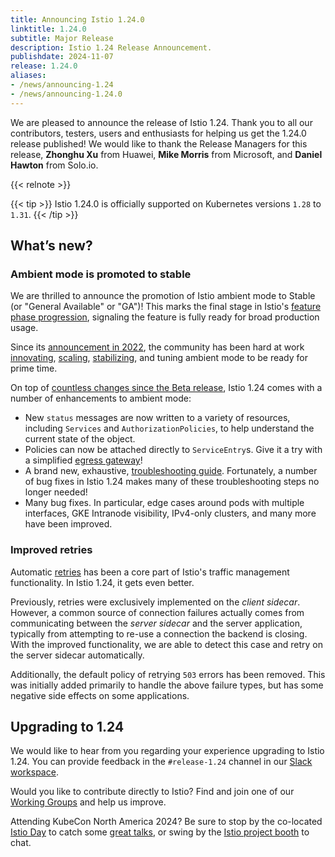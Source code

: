```yaml
---
title: Announcing Istio 1.24.0
linktitle: 1.24.0
subtitle: Major Release
description: Istio 1.24 Release Announcement.
publishdate: 2024-11-07
release: 1.24.0
aliases:
- /news/announcing-1.24
- /news/announcing-1.24.0
---
```


We are pleased to announce the release of Istio 1.24. Thank you to all our contributors, testers, users and enthusiasts for helping us get the 1.24.0 release published!
We would like to thank the Release Managers for this release, **Zhonghu Xu** from Huawei, **Mike Morris** from Microsoft, and **Daniel Hawton** from Solo.io.

{{< relnote >}}

{{< tip >}}
Istio 1.24.0 is officially supported on Kubernetes versions `1.28` to `1.31`.
{{< /tip >}}

## What’s new?

### Ambient mode is promoted to stable

We are thrilled to announce the promotion of Istio ambient mode to Stable (or "General Available" or "GA")!
This marks the final stage in Istio's [feature phase progression](/docs/releases/feature-stages/), signaling the feature is fully ready for broad production usage.

Since its [announcement in 2022](/blog/2022/introducing-ambient-mesh/), the community has been hard at work [innovating](/blog/2024/inpod-traffic-redirection-ambient/),
[scaling](/blog/2024/ambient-vs-cilium/), [stabilizing](/blog/2024/ambient-reaches-beta/), and tuning ambient mode to be ready for prime time.

On top of [countless changes since the Beta release](/news/releases/1.23.x/announcing-1.23/#ambient-ambient-ambient), Istio 1.24 comes with a number of enhancements to ambient mode:

* New `status` messages are now written to a variety of resources, including `Services` and `AuthorizationPolicies`, to help understand the current state of the object.
* Policies can now be attached directly to `ServiceEntry`s. Give it a try with a simplified [egress gateway](https://www.solo.io/blog/egress-gateways-made-easy/)!
* A brand new, exhaustive, [troubleshooting guide](https://github.com/istio/istio/wiki/Troubleshooting-Istio-Ambient). Fortunately, a number of bug fixes in Istio 1.24 makes many of these troubleshooting steps no longer needed!
* Many bug fixes. In particular, edge cases around pods with multiple interfaces, GKE Intranode visibility, IPv4-only clusters, and many more have been improved.

### Improved retries

Automatic [retries](/docs/concepts/traffic-management/#retries) has been a core part of Istio's traffic management functionality.
In Istio 1.24, it gets even better.

Previously, retries were exclusively implemented on the *client sidecar*.
However, a common source of connection failures actually comes from communicating between the *server sidecar* and the server application,
typically from attempting to re-use a connection the backend is closing.
With the improved functionality, we are able to detect this case and retry on the server sidecar automatically.

Additionally, the default policy of retrying `503` errors has been removed.
This was initially added primarily to handle the above failure types, but has some negative side effects on some applications.

## Upgrading to 1.24

We would like to hear from you regarding your experience upgrading to Istio 1.24. You can provide feedback in the `#release-1.24` channel in our [Slack workspace](https://slack.istio.io/).

Would you like to contribute directly to Istio? Find and join one of our [Working Groups](https://github.com/istio/community/blob/master/WORKING-GROUPS.md) and help us improve.

Attending KubeCon North America 2024?
Be sure to stop by the co-located [Istio Day](https://events.linuxfoundation.org/kubecon-cloudnativecon-north-america/co-located-events/istio-day/) to catch some [great talks](blog/2024/kubecon-na/), or swing by the [Istio project booth](https://events.linuxfoundation.org/kubecon-cloudnativecon-north-america/venue-travel/#venue-maps) to chat.
